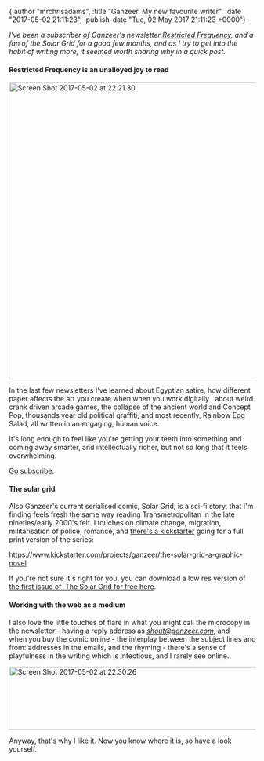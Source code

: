 

{:author "mrchrisadams", :title "Ganzeer. My new favourite writer", :date "2017-05-02 21:11:23", :publish-date "Tue, 02 May 2017 21:11:23 +0000"}



<!-- content below -->

<em>I've been a subscriber of Ganzeer's newsletter <a href="http://restrictedfrequency.com/">Restricted Frequency</a>, and a fan of the Solar Grid for a good few months, and as I try to get into the habit of writing more, it seemed worth sharing why in a quick post.</em>
<!--more-->

<h4>Restricted Frequency is an unalloyed joy to read</h4>

<img class="alignnone size-full wp-image-513" src="https://mrchrisadamsblog.files.wordpress.com/2017/05/screen-shot-2017-05-02-at-22-21-30.png" alt="Screen Shot 2017-05-02 at 22.21.30" width="919" height="604" />

In the last few newsletters I've learned about Egyptian satire, how different paper affects the art you create when when you work digitally , about weird crank driven arcade games, the collapse of the ancient world and Concept Pop, thousands year old political graffiti, and most recently, Rainbow Egg Salad, all written in an engaging, human voice.

It's long enough to feel like you're getting your teeth into something and coming away smarter, and intellectually richer, but not so long that it feels overwhelming.

<a href="http://restrictedfrequency.com/">Go subscribe</a>.

<h4>The solar grid</h4>

Also Ganzeer's current serialised comic, Solar Grid, is a sci-fi story, that I'm finding feels fresh the same way reading Transmetropolitan in the late nineties/early 2000's felt. I touches on climate change, migration, militarisation of police, romance, and <a href="https://www.kickstarter.com/projects/ganzeer/the-solar-grid-a-graphic-novel">there's a kickstarter</a> going for a full print version of the series:

https://www.kickstarter.com/projects/ganzeer/the-solar-grid-a-graphic-novel

If you're not sure it's right for you, you can download a low res version of <a href="http://thesolargrid.net/Read">the first issue of  The Solar Grid for free here</a>.

<h4>Working with the web as a medium</h4>

I also love the little touches of flare in what you might call the microcopy in the newsletter - having a reply address as <em>shout@ganzeer.com</em>, and when you buy the comic online - the interplay between the subject lines and from: addresses in the emails, and the rhyming - there's a sense of playfulness in the writing which is infectious, and I rarely see online.

<img class="alignnone size-full wp-image-524" src="https://mrchrisadamsblog.files.wordpress.com/2017/05/screen-shot-2017-05-02-at-22-30-26.png" alt="Screen Shot 2017-05-02 at 22.30.26" width="724" height="128" />

Anyway, that's why I like it. Now you know where it is, so have a look yourself.

